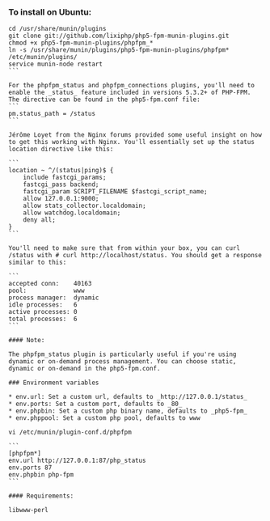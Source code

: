 ### To install on Ubuntu:

````
cd /usr/share/munin/plugins
git clone git://github.com/lixiphp/php5-fpm-munin-plugins.git
chmod +x php5-fpm-munin-plugins/phpfpm_*
ln -s /usr/share/munin/plugins/php5-fpm-munin-plugins/phpfpm* /etc/munin/plugins/
service munin-node restart
```

For the phpfpm_status and phpfpm_connections plugins, you'll need to enable the _status_ feature included in versions 5.3.2+ of PHP-FPM. The directive can be found in the php5-fpm.conf file:
```
pm.status_path = /status
```

Jérôme Loyet from the Nginx forums provided some useful insight on how to get this working with Nginx. You'll essentially set up the status location directive like this:

```
location ~ ^/(status|ping)$ {
    include fastcgi_params;
    fastcgi_pass backend;
    fastcgi_param SCRIPT_FILENAME $fastcgi_script_name;
    allow 127.0.0.1:9000;
    allow stats_collector.localdomain;
    allow watchdog.localdomain;
    deny all;
}
```

You'll need to make sure that from within your box, you can curl /status with # curl http://localhost/status. You should get a response similar to this:

```
accepted conn:    40163
pool:             www
process manager:  dynamic
idle processes:   6
active processes: 0
total processes:  6
```

#### Note: 

The phpfpm_status plugin is particularly useful if you're using dynamic or on-demand process management. You can choose static, dynamic or on-demand in the php5-fpm.conf.

### Environment variables

* env.url: Set a custom url, defaults to _http://127.0.0.1/status_
* env.ports: Set a custom port, defaults to _80_
* env.phpbin: Set a custom php binary name, defaults to _php5-fpm_
* env.phppool: Set a custom php pool, defaults to www

vi /etc/munin/plugin-conf.d/phpfpm

```
[phpfpm*]
env.url http://127.0.0.1:87/php_status
env.ports 87
env.phpbin php-fpm
```

#### Requirements:

libwww-perl
